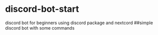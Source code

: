# discord-bot-start
discord bot for beginners using discord package and nextcord
##simple discord bot with some commands
